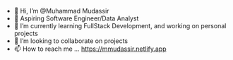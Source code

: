 - 👋 Hi, I’m @Muhammad Mudassir
- 👀 Aspiring Software Engineer/Data Analyst
- 🌱 I’m currently learning FullStack Development, and working on personal projects
- 💞️ I’m looking to collaborate on projects
- 📫 How to reach me ... https://mmudassir.netlify.app

<!---
MuhammMud/MuhammMud is a ✨ special ✨ repository because its `README.md` (this file) appears on your GitHub profile.
You can click the Preview link to take a look at your changes.
--->
